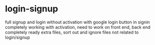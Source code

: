 # login-signup
full signup and login
without activation with google login button in signin completely working
with activation, need to work on front end, back end completely ready
extra files, sort out and ignore files not related to login/signup
